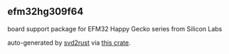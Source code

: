 efm32hg309f64
---

board support package for EFM32 Happy Gecko series from Silicon Labs

auto-generated by [svd2rust](https://github.com/rust-embedded/svd2rust) via [this crate](https://github.com/rqou/efm32-unified-crate).
